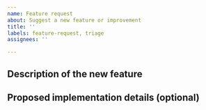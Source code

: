 ```yaml
---
name: Feature request
about: Suggest a new feature or improvement
title: ''
labels: feature-request, triage
assignees: ''

---
```


## Description of the new feature

## Proposed implementation details (optional)
